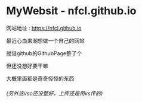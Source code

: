 # MyWebsit - nfcl.github.io

网站地址 : https://nfcl.github.io

最近心血来潮想做一个自己的网站

就借github的GithubPage整了个

但还没想好要干嘛

大概里面都是奇奇怪怪的东西

###### (另外这vsc还没整好，上传还是用vs传的)
